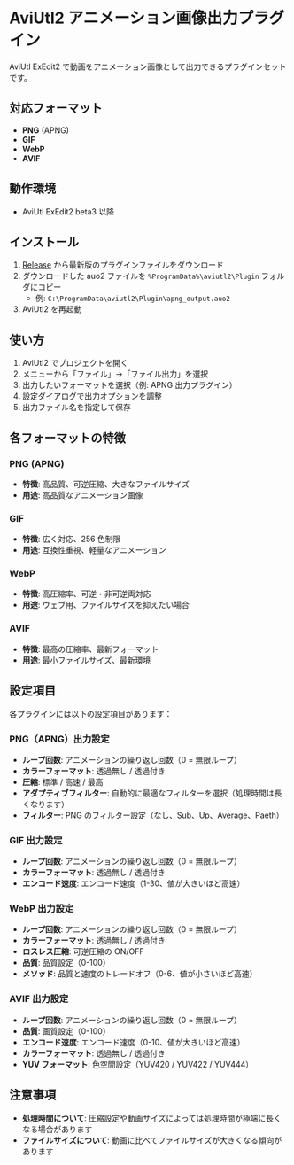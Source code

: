 # AviUtl2 アニメーション画像出力プラグイン

AviUtl ExEdit2 で動画をアニメーション画像として出力できるプラグインセットです。

## 対応フォーマット

- **PNG** (APNG)
- **GIF**
- **WebP**
- **AVIF**

## 動作環境

- AviUtl ExEdit2 beta3 以降

## インストール

1. [Release](https://github.com/yu7400ki/aviutl2-animated-image-output/releases) から最新版のプラグインファイルをダウンロード
2. ダウンロードした auo2 ファイルを `%ProgramData%\aviutl2\Plugin` フォルダにコピー
   - 例: `C:\ProgramData\aviutl2\Plugin\apng_output.auo2`
3. AviUtl2 を再起動

## 使い方

1. AviUtl2 でプロジェクトを開く
2. メニューから「ファイル」→「ファイル出力」を選択
3. 出力したいフォーマットを選択（例: APNG 出力プラグイン）
4. 設定ダイアログで出力オプションを調整
5. 出力ファイル名を指定して保存

## 各フォーマットの特徴

### PNG (APNG)

- **特徴**: 高品質、可逆圧縮、大きなファイルサイズ
- **用途**: 高品質なアニメーション画像

### GIF

- **特徴**: 広く対応、256 色制限
- **用途**: 互換性重視、軽量なアニメーション

### WebP

- **特徴**: 高圧縮率、可逆・非可逆両対応
- **用途**: ウェブ用、ファイルサイズを抑えたい場合

### AVIF

- **特徴**: 最高の圧縮率、最新フォーマット
- **用途**: 最小ファイルサイズ、最新環境

## 設定項目

各プラグインには以下の設定項目があります：

### PNG（APNG）出力設定

- **ループ回数**: アニメーションの繰り返し回数（0 = 無限ループ）
- **カラーフォーマット**: 透過無し / 透過付き
- **圧縮**: 標準 / 高速 / 最高
- **アダプティブフィルター**: 自動的に最適なフィルターを選択（処理時間は長くなります）
- **フィルター**: PNG のフィルター設定（なし、Sub、Up、Average、Paeth）

### GIF 出力設定

- **ループ回数**: アニメーションの繰り返し回数（0 = 無限ループ）
- **カラーフォーマット**: 透過無し / 透過付き
- **エンコード速度**: エンコード速度（1-30、値が大きいほど高速）

### WebP 出力設定

- **ループ回数**: アニメーションの繰り返し回数（0 = 無限ループ）
- **カラーフォーマット**: 透過無し / 透過付き
- **ロスレス圧縮**: 可逆圧縮の ON/OFF
- **品質**: 品質設定（0-100）
- **メソッド**: 品質と速度のトレードオフ（0-6、値が小さいほど高速）

### AVIF 出力設定

- **ループ回数**: アニメーションの繰り返し回数（0 = 無限ループ）
- **品質**: 画質設定（0-100）
- **エンコード速度**: エンコード速度（0-10、値が大きいほど高速）
- **カラーフォーマット**: 透過無し / 透過付き
- **YUV フォーマット**: 色空間設定（YUV420 / YUV422 / YUV444）

## 注意事項

- **処理時間について**: 圧縮設定や動画サイズによっては処理時間が極端に長くなる場合があります
- **ファイルサイズについて**: 動画に比べてファイルサイズが大きくなる傾向があります
